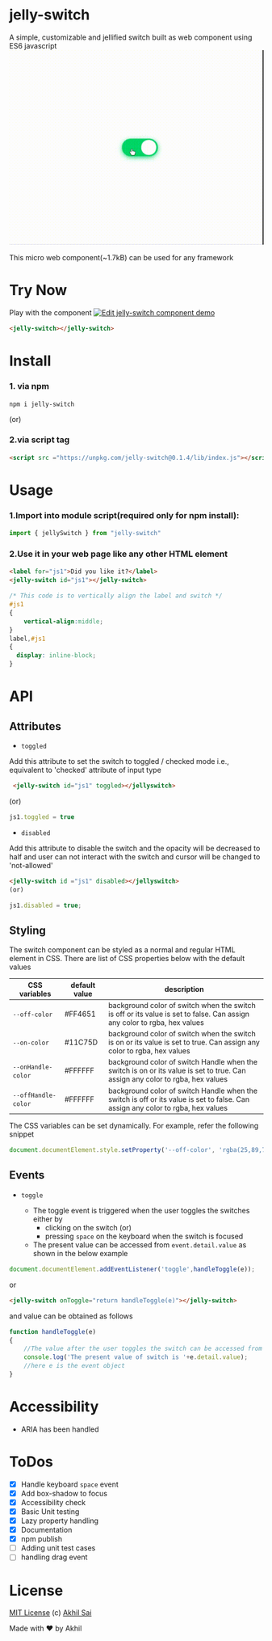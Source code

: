 # jelly-switch
A simple, customizable and jellified switch built as web component using ES6 javascript 
![jelly-switch-demo](https://raw.githubusercontent.com/akhil0001/jellySwitch/master/demo-1.gif)

This micro web component(~1.7kB) can be used for any framework

# Try Now
Play with the component
[![Edit jelly-switch component demo](https://codesandbox.io/static/img/play-codesandbox.svg)](https://codesandbox.io/s/ryl1qzxn0m)
<!---
```
<custom-element-demo>
  <template>
    <link rel="import" href="../demo/index.html">
    <div style="height: 200px">
      <next-code-block></next-code-block>
    </div
  </template>
</custom-element-demo>
```
-->
```html
<jelly-switch></jelly-switch>
```
# Install
### 1. via npm
```
npm i jelly-switch
```
(or)
### 2.via script tag

```html
<script src ="https://unpkg.com/jelly-switch@0.1.4/lib/index.js"></script>
```

# Usage

### 1.Import into module script(required only for npm install):

```javascript
import { jellySwitch } from "jelly-switch"
```
### 2.Use it in your web page like any other HTML element
```html
<label for="js1">Did you like it?</label>   
<jelly-switch id="js1"></jelly-switch>
```
```css
/* This code is to vertically align the label and switch */
#js1
{
    vertical-align:middle;
}
label,#js1
{
  display: inline-block;
}

```
# API

## Attributes

- `toggled`

 Add this attribute to set the switch to toggled / checked mode i.e., equivalent to 'checked' attribute of input type 
 ```html
  <jelly-switch id="js1" toggled></jellyswitch>
  ```
  (or)
 ```javascript
js1.toggled = true
``` 
- `disabled`

Add this attribute to disable the switch and the opacity will be decreased to half and user can not interact with the switch and cursor will be changed to 'not-allowed'
```html
<jelly-switch id ="js1" disabled></jellyswitch>
(or)
```

```javascript
js1.disabled = true;
```
## Styling

The switch component can be styled as a normal and regular HTML element in CSS. There are list of CSS properties below with the default values

| CSS variables | default value | description |
|---------------|---------------|-------------|
|`--off-color ` | #FF4651       | background color of switch when the switch is off or its value is set to false. Can assign any color to rgba, hex values |
|`--on-color ` | #11C75D       | background color of switch when the switch is on or its value is set to true. Can assign any color to rgba, hex values |
|`--onHandle-color ` | #FFFFFF      | background color of switch Handle when the switch is on or its value is set to true. Can assign any color to rgba, hex values |
|`--offHandle-color ` | #FFFFFF     | background color of switch Handle when the switch is off or its value is set to false. Can assign any color to rgba, hex values |

The CSS variables can be set dynamically. For example, refer the following snippet
```javascript
document.documentElement.style.setProperty('--off-color', 'rgba(25,89,79,0.7');
```
## Events

- `toggle`

    - The toggle event is triggered when the user toggles the switches either by
       -  clicking on the switch (or)
       -  pressing `space` on the keyboard when the switch is focused
    - The present value can be accessed from `event.detail.value` as shown in the below example


```javascript
document.documentElement.addEventListener('toggle',handleToggle(e));
```
or

```html
<jelly-switch onToggle="return handleToggle(e)"></jelly-switch>
```
and value can be obtained as follows

```javascript
function handleToggle(e)
{
    //The value after the user toggles the switch can be accessed from the below code
    console.log('The present value of switch is '+e.detail.value);
    //here e is the event object 
}
```

# Accessibility
- ARIA has been handled


# ToDos
 - [x] Handle keyboard `space` event
 - [x] Add box-shadow to focus 
 - [x] Accessibility check
 - [x] Basic Unit testing 
 - [x] Lazy property handling
 - [x] Documentation
 - [x] npm publish
 - [ ] Adding unit test cases
 - [ ] handling drag event

# License
[MIT License](https://github.com/akhil0001/jellySwitch/blob/master/LICENSE) (c) [Akhil Sai](https://codepen.io/akhil_001/)

Made with ❤️ by Akhil 